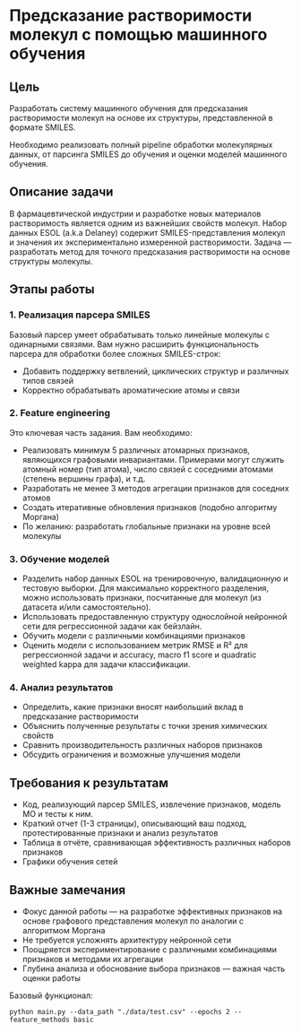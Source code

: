 # Предсказание растворимости молекул с помощью машинного обучения

## Цель
Разработать систему машинного обучения для предсказания растворимости молекул на основе их структуры, представленной в формате SMILES.

Необходимо реализовать полный pipeline обработки молекулярных данных, от парсинга SMILES до обучения и оценки моделей машинного обучения.

## Описание задачи
В фармацевтической индустрии и разработке новых материалов растворимость является одним из важнейших свойств молекул. Набор данных ESOL (a.k.a Delaney) содержит SMILES-представления молекул и значения их экспериментально измеренной растворимости.  Задача — разработать метод для точного предсказания растворимости на основе структуры молекулы.

## Этапы работы

### 1. Реализация парсера SMILES
Базовый парсер умеет обрабатывать только линейные молекулы с одинарными связями. Вам нужно расширить функциональность парсера для обработки более сложных SMILES-строк:
- Добавить поддержку ветвлений, циклических структур и различных типов связей
- Корректно обрабатывать ароматические атомы и связи

### 2. Feature engineering 
Это ключевая часть задания. Вам необходимо:
- Реализовать минимум 5 различных атомарных признаков, являющихся графовыми инвариантами. Примерами могут служить атомный номер (тип атома), число связей с соседними атомами (степень вершины графа), и т.д.
- Разработать не менее 3 методов агрегации признаков для соседних атомов
- Создать итеративные обновления признаков (подобно алгоритму Моргана)
- По желанию: разработать глобальные признаки на уровне всей молекулы

### 3. Обучение моделей
- Разделить набор данных ESOL на тренировочную, валидационную и тестовую выборки. Для максимально корректного разделения, можно использовать признаки, посчитанные для молекул (из датасета и/или самостоятельно).
- Использовать предоставленную структуру однослойной нейронной сети для регрессионной задачи как бейзлайн.
- Обучить модели с различными комбинациями признаков
- Оценить модели с использованием метрик RMSE и R² для регрессионной задачи и accuracy, macro f1 score и quadratic weighted kappa для задачи классификации.

### 4. Анализ результатов
- Определить, какие признаки вносят наибольший вклад в предсказание растворимости
- Объяснить полученные результаты с точки зрения химических свойств
- Сравнить производительность различных наборов признаков
- Обсудить ограничения и возможные улучшения модели

## Требования к результатам
- Код, реализующий парсер SMILES, извлечение признаков, модель МО и тесты к ним.
- Краткий отчет (1-3 страницы), описывающий ваш подход, протестированные признаки и анализ результатов
- Таблица в отчёте, сравнивающая эффективность различных наборов признаков
- Графики обучения сетей

## Важные замечания
- Фокус данной работы — на разработке эффективных признаков на основе графового представления молекул по аналогии с алгоритмом Моргана
- Не требуется усложнять архитектуру нейронной сети
- Поощряется экспериментирование с различными комбинациями признаков и методами их агрегации
- Глубина анализа и обоснование выбора признаков — важная часть оценки работы



Базовый функционал:

`python main.py --data_path "./data/test.csv" --epochs 2 --feature_methods basic`